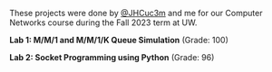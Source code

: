 These projects were done by [@JHCuc3m](https://github.com/JHCuc3m) and me for our Computer Networks course during the Fall 2023 term at UW.

**Lab 1: M/M/1 and M/M/1/K Queue
Simulation**
(Grade: 100) 


**Lab 2: Socket Programming using Python**
(Grade: 96) 

